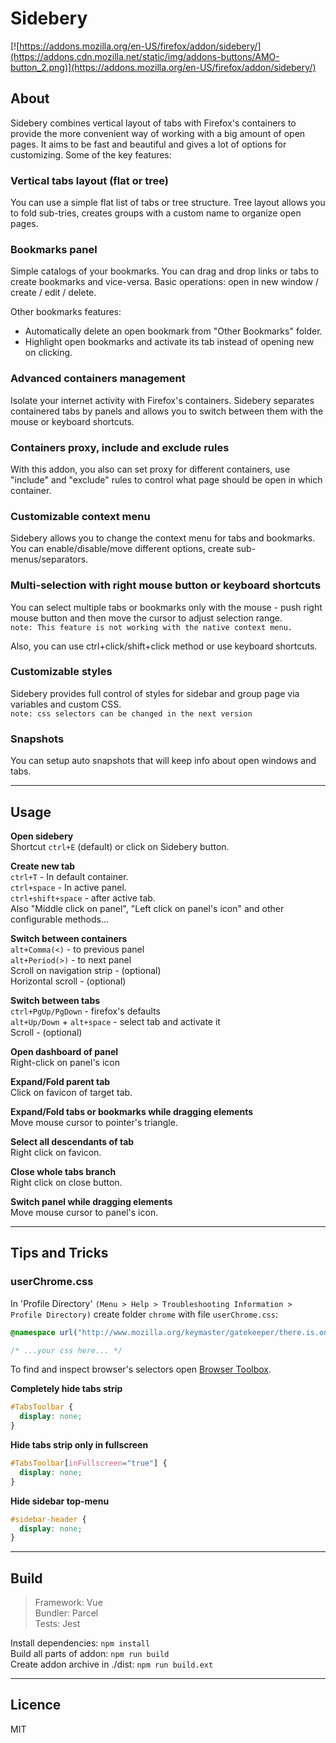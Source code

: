 # Sidebery

[![https://addons.mozilla.org/en-US/firefox/addon/sidebery/](https://addons.cdn.mozilla.net/static/img/addons-buttons/AMO-button_2.png)](https://addons.mozilla.org/en-US/firefox/addon/sidebery/)


## About

Sidebery combines vertical layout of tabs with Firefox's containers to provide the more convenient way of working with a big amount of open pages. It aims to be fast and beautiful and gives a lot of options for customizing. Some of the key features:

### Vertical tabs layout (flat or tree)

You can use a simple flat list of tabs or tree structure. Tree layout allows you to fold sub-tries, creates groups with a custom name to organize open pages.

### Bookmarks panel

Simple catalogs of your bookmarks. You can drag and drop links or tabs to create bookmarks and vice-versa. Basic operations: open in new window / create / edit / delete.

Other bookmarks features: 
- Automatically delete an open bookmark from "Other Bookmarks" folder.
- Highlight open bookmarks and activate its tab instead of opening new on clicking.

### Advanced containers management

Isolate your internet activity with Firefox's containers. Sidebery separates containered tabs by panels and allows you to switch between them with the mouse or keyboard shortcuts.

### Containers proxy, include and exclude rules

With this addon, you also can set proxy for different containers, use "include" and "exclude" rules to control what page should be open in which container.

### Customizable context menu

Sidebery allows you to change the context menu for tabs and bookmarks. You can enable/disable/move different options, create sub-menus/separators.

### Multi-selection with right mouse button or keyboard shortcuts

You can select multiple tabs or bookmarks only with the mouse - push right mouse button and then move the cursor to adjust selection range.  
`note: This feature is not working with the native context menu.`

Also, you can use ctrl+click/shift+click method or use keyboard shortcuts.

### Customizable styles

Sidebery provides full control of styles for sidebar and group page via variables and custom CSS.  
`note: css selectors can be changed in the next version`

### Snapshots

You can setup auto snapshots that will keep info about open windows and tabs.


---

## Usage

__Open sidebery__  
Shortcut `ctrl+E` (default) or click on Sidebery button.

__Create new tab__  
`ctrl+T` - In default container.  
`ctrl+space` - In active panel.  
`ctrl+shift+space` - after active tab.  
Also "Middle click on panel", "Left click on panel's icon" and other configurable methods...  

__Switch between containers__  
`alt+Comma(<)` - to previous panel  
`alt+Period(>)` - to next panel  
Scroll on navigation strip - (optional)  
Horizontal scroll - (optional)  

__Switch between tabs__  
`ctrl+PgUp/PgDown` - firefox's defaults  
`alt+Up/Down` + `alt+space` - select tab and activate it  
Scroll - (optional)  

__Open dashboard of panel__  
Right-click on panel's icon  

__Expand/Fold parent tab__  
Click on favicon of target tab.  

__Expand/Fold tabs or bookmarks while dragging elements__  
Move mouse cursor to pointer's triangle.  

__Select all descendants of tab__  
Right click on favicon.  

__Close whole tabs branch__  
Right click on close button.  

__Switch panel while dragging elements__  
Move mouse cursor to panel's icon.  

---

## Tips and Tricks

### userChrome.css

In 'Profile Directory' `(Menu > Help > Troubleshooting Information > Profile Directory)`
create folder `chrome` with file `userChrome.css`:

```css
@namespace url("http://www.mozilla.org/keymaster/gatekeeper/there.is.only.xul");

/* ...your css here... */
```

To find and inspect browser's selectors open [Browser Toolbox](https://developer.mozilla.org/en-US/docs/Tools/Browser_Toolbox).

__Completely hide tabs strip__  
```css
#TabsToolbar {
  display: none;
}
```

__Hide tabs strip only in fullscreen__  
```css
#TabsToolbar[inFullscreen="true"] {
  display: none;
}
```

__Hide sidebar top-menu__  
```css
#sidebar-header {
  display: none;
}
```

---

## Build

> Framework: Vue  
> Bundler: Parcel  
> Tests: Jest

Install dependencies: `npm install`  
Build all parts of addon: `npm run build`  
Create addon archive in ./dist: `npm run build.ext`

---

## Licence

MIT
